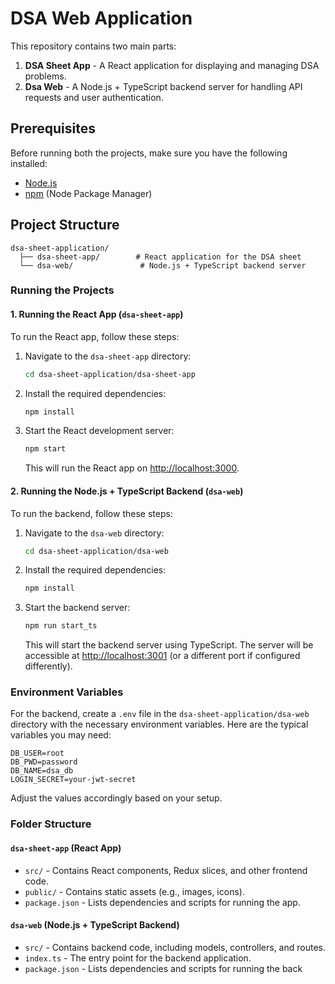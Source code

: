 # DSA Web Application

This repository contains two main parts:

1. **DSA Sheet App** - A React application for displaying and managing DSA problems.
2. **Dsa Web** - A Node.js + TypeScript backend server for handling API requests and user authentication.

## Prerequisites

Before running both the projects, make sure you have the following installed:

- [Node.js](https://nodejs.org/)
- [npm](https://www.npmjs.com/get-npm) (Node Package Manager)

## Project Structure

```
dsa-sheet-application/
  ├── dsa-sheet-app/        # React application for the DSA sheet
  └── dsa-web/               # Node.js + TypeScript backend server
```

### Running the Projects

#### 1. Running the React App (`dsa-sheet-app`)

To run the React app, follow these steps:

1. Navigate to the `dsa-sheet-app` directory:
   ```bash
   cd dsa-sheet-application/dsa-sheet-app
   ```

2. Install the required dependencies:
   ```bash
   npm install
   ```

3. Start the React development server:
   ```bash
   npm start
   ```

   This will run the React app on [http://localhost:3000](http://localhost:3000).

#### 2. Running the Node.js + TypeScript Backend (`dsa-web`)

To run the backend, follow these steps:

1. Navigate to the `dsa-web` directory:
   ```bash
   cd dsa-sheet-application/dsa-web
   ```

2. Install the required dependencies:
   ```bash
   npm install
   ```

3. Start the backend server:
   ```bash
   npm run start_ts
   ```

   This will start the backend server using TypeScript. The server will be accessible at [http://localhost:3001](http://localhost:3001) (or a different port if configured differently).

### Environment Variables

For the backend, create a `.env` file in the `dsa-sheet-application/dsa-web` directory with the necessary environment variables. Here are the typical variables you may need:

```
DB_USER=root
DB_PWD=password
DB_NAME=dsa_db
LOGIN_SECRET=your-jwt-secret
```

Adjust the values accordingly based on your setup.

### Folder Structure

#### `dsa-sheet-app` (React App)

- `src/` - Contains React components, Redux slices, and other frontend code.
- `public/` - Contains static assets (e.g., images, icons).
- `package.json` - Lists dependencies and scripts for running the app.

#### `dsa-web` (Node.js + TypeScript Backend)

- `src/` - Contains backend code, including models, controllers, and routes.
- `index.ts` - The entry point for the backend application.
- `package.json` - Lists dependencies and scripts for running the back
